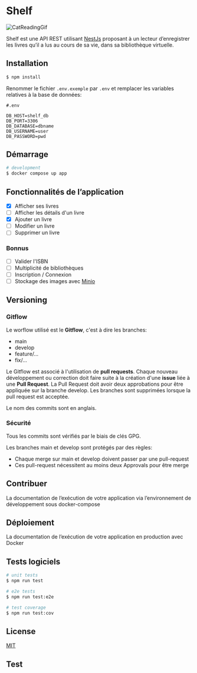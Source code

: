 # Shelf
![CatReadingGif](https://media.giphy.com/media/3R9LDINpbGX2o/giphy.gif)

Shelf est une API REST utilisant [NestJs](https://nestjs.com/) proposant à un lecteur d’enregistrer les livres
qu’il a lus au cours de sa vie, dans sa bibliothèque virtuelle.

## Installation
```bash
$ npm install
```

Renommer le fichier `.env.exemple` par `.env`
et remplacer les variables relatives à la base de données:
```dotenv 
#.env

DB_HOST=shelf_db
DB_PORT=3306
DB_DATABASE=dbname
DB_USERNAME=user
DB_PASSWORD=pwd
```


## Démarrage

```bash
# development
$ docker compose up app
```

## Fonctionnalités de l’application
- [x] Afficher ses livres
- [ ] Afficher les détails d'un livre
- [x] Ajouter un livre
- [ ] Modifier un livre
- [ ] Supprimer un livre

### Bonnus
- [ ] Valider l'ISBN
- [ ] Multiplicité de bibliothèques
- [ ] Inscription / Connexion
- [ ] Stockage des images avec [Minio](https://hub.docker.com/r/minio/minio/)

## Versioning
### Gitflow
Le worflow utilisé est le **Gitflow**, c'est à dire les branches:
- main
- develop
- feature/...
- fix/...

Le Gitflow est associé à l'utilisation de **pull requests**. 
Chaque nouveau développement ou correction doit faire suite à la création d'une **issue**
liée à une **Pull Request**.
La Pull Request doit avoir deux approbations pour être appliquée sur la branche develop.
Les branches sont supprimées lorsque la pull request est acceptée.

Le nom des commits sont en anglais.

### Sécurité
Tous les commits sont vérifiés par le biais de clés GPG.

Les branches main et develop sont protégés par des règles:
- Chaque merge sur main et develop doivent passer par une pull-request
- Ces pull-request nécessitent au moins deux Approvals pour être merge

## Contribuer
La documentation de l’exécution de votre application via l’environnement de développement sous docker-compose

## Déploiement
La documentation de l’exécution de votre application en production avec Docker

## Tests logiciels
```bash
# unit tests
$ npm run test

# e2e tests
$ npm run test:e2e

# test coverage
$ npm run test:cov
```

## License
[MIT](https://choosealicense.com/licenses/mit/)


## Test



